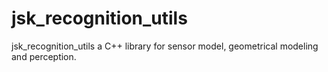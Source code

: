 jsk\_recognition\_utils
=======================

jsk\_recognition\_utils a C++ library for sensor model, geometrical modeling and perception.
